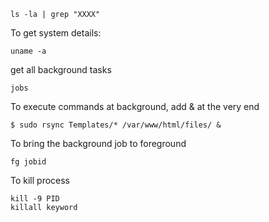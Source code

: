 ```
ls -la | grep "XXXX"
```

To get system details:

```
uname -a
```

get all background tasks

```
jobs
```

To execute commands at background, add & at the very end

```
$ sudo rsync Templates/* /var/www/html/files/ &
```

To bring the background job to foreground

```
fg jobid
```

To kill process

```
kill -9 PID
killall keyword
```



